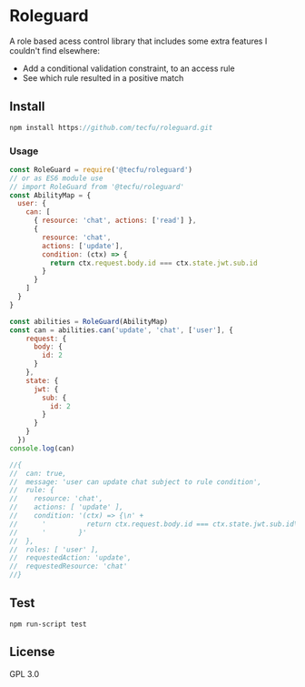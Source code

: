 # Roleguard

A role based acess control library that includes some extra features I couldn't find elsewhere:

- Add a conditional validation constraint, to an access rule
- See which rule resulted in a positive match

## Install

```js
npm install https://github.com/tecfu/roleguard.git
```

### Usage

```js
const RoleGuard = require('@tecfu/roleguard')
// or as ES6 module use
// import RoleGuard from '@tecfu/roleguard'
const AbilityMap = {
  user: {
    can: [
      { resource: 'chat', actions: ['read'] },
      {
        resource: 'chat',
        actions: ['update'],
        condition: (ctx) => {
          return ctx.request.body.id === ctx.state.jwt.sub.id
        }
      }
    ]
  }
}

const abilities = RoleGuard(AbilityMap)
const can = abilities.can('update', 'chat', ['user'], {
    request: {
      body: {
        id: 2
      }
    },
    state: {
      jwt: {
        sub: {
          id: 2
        }
      }
    }
  })
console.log(can)

//{
//  can: true,
//  message: 'user can update chat subject to rule condition',
//  rule: {
//    resource: 'chat',
//    actions: [ 'update' ],
//    condition: '(ctx) => {\n' +
//      '          return ctx.request.body.id === ctx.state.jwt.sub.id\n' +
//      '        }'
//  },
//  roles: [ 'user' ],
//  requestedAction: 'update',
//  requestedResource: 'chat'
//}

```

## Test

```
npm run-script test
```

## License

GPL 3.0
